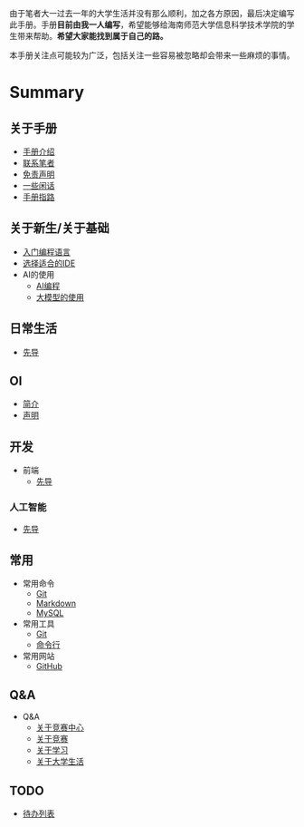 由于笔者大一过去一年的大学生活并没有那么顺利，加之各方原因，最后决定编写此手册。手册**目前由我一人编写**，希望能够给海南师范大学信息科学技术学院的学生带来帮助。**希望大家能找到属于自己的路。**

本手册关注点可能较为广泛，包括关注一些容易被忽略却会带来一些麻烦的事情。

# Summary

## 关于手册
* [手册介绍](/README.md)
* [联系笔者](/Mannual/Contact.md)
* [免责声明](/Mannual/Disclaimer.md)
* [一些闲话](/Mannual/Some-Words.md)
* [手册指路](/Mannual/Another.md)

## 关于新生/关于基础
* [入门编程语言](/Basic/Quick-Start.md)
* [选择适合的IDE](/Basic/Choose-IDE.md)
* AI的使用
    * [AI编程](/Basic/Use-AI/AI-Programming.md)
    * [大模型的使用](/Basic/Use-AI/LLM.md)
## 日常生活
* [先导](/Daily/README.md)

## OI
* [简介](/OI/README.md)
* [声明](/OI/Disclaimer.md)

## 开发
* 前端
    * [先导](/Development/Front-End/README.md)
    <!-- * [HTML](/Development/Front-End/HTML.md)
    * [CSS](/Development/Front-End/CSS.md)
    * [JavaScript](/Development/Front-End/JS.md) -->
<!-- *  后端 -->

<!-- ### 运维
* 施工中 -->

### 人工智能
* [先导](/AI/README.md)
<!-- * [框架](/AI/Framework.md) -->

## 常用
* 常用命令
    * [Git](/Common/Command/Git.md)
    * [Markdown](/Common/Command/Markdown.md)
    * [MySQL](/Common/Command/MySQL.md)
* 常用工具
    * [Git](/Common/Tool/Git.md)
    * [命令行](/Common/Tool/Command-Line.md)
* 常用网站
    * [GitHub](/Common/Website/GitHub.md)

## Q&A
* Q&A
    * [关于竞赛中心](/QA/About-Competition-Center.md)
    * [关于竞赛](/QA/About-Competiton.md)
    * [关于学习](/QA/About-Study.md)
    * [关于大学生活](/QA/About-University-Life.md)

## TODO
* [待办列表](/Mannual/TODO.md)